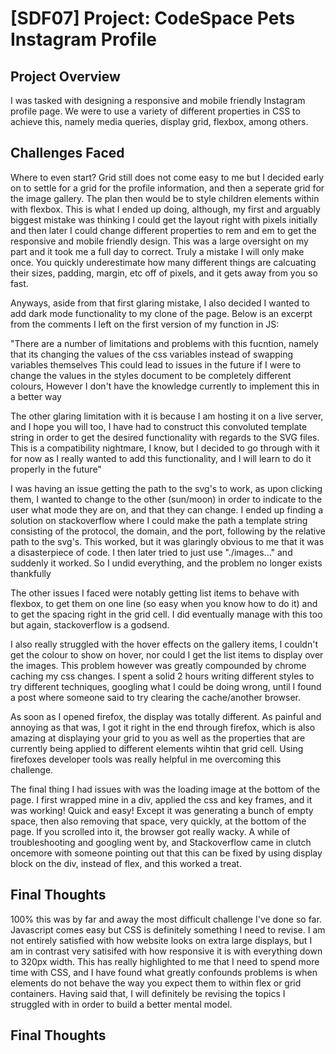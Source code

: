 # [SDF07] Project: CodeSpace Pets Instagram Profile

## Project Overview

I was tasked with designing a responsive and mobile friendly Instagram profile page. We were to use a variety of different properties in CSS to achieve this, namely media queries, display grid, flexbox, among others.

## Challenges Faced

Where to even start? Grid still does not come easy to me but I decided early on to settle for a grid for the profile information, and then a seperate grid for the image gallery. 
The plan then would be to style children elements within with flexbox. This is what I ended up doing, although, my first and arguably biggest mistake was thinking I could get the layout right with pixels
initially and then later I could change different properties to rem and em to get the responsive and mobile friendly design. This was a large oversight on my part and it took me a full day to correct. 
Truly a mistake I will only make once. You quickly underestimate how many different things are calcuating their sizes, padding, margin, etc off of pixels, and it gets away from you so fast.

Anyways, aside from that first glaring mistake, I also decided I wanted to add dark mode functionality to my clone of the page. Below is an excerpt from the comments I left on the first version of my function in JS:

"There are a number of limitations and problems with this fucntion, namely that its changing the values of the css variables instead of swapping variables themselves
This could lead to issues in the future if I were to change the values in the styles document to be completely different colours,
However I don't have the knowledge currently to implement this in a better way

The other glaring limitation with it is because I am hosting it on a live server, and I hope you will too, I have had to construct this 
convoluted template string in order to get the desired functionality with regards to the SVG files. This is a compatibility nightmare, I know, 
but I decided to go through with it for now as I really wanted to add this functionality, and I will learn to do it properly in the future"

I was having an issue getting the path to the svg's to work, as upon clicking them, I wanted to change to the other (sun/moon) in order to indicate to the user what mode they are on, and that they can change.
I ended up finding a solution on stackoverflow where I could make the path a template string consisting of the protocol, the domain, and the port, following by the relative path to the svg's. This worked, but it was
glaringly obvious to me that it was a disasterpiece of code. I then later tried to just use "./images..." and suddenly it worked. So I undid everything, and the problem no longer exists thankfully

The other issues I faced were notably getting list items to behave with flexbox, to get them on one line (so easy when you know how to do it) and to get the spacing right in the grid cell. I did eventually manage with this too 
but again, stackoverflow is a godsend.

I also really struggled with the hover effects on the gallery items, I couldn't get the colour to show on hover, nor could I get the list items to display over the images. This problem however was greatly compounded by chrome
caching my css changes. I spent a solid 2 hours writing different styles to try different techniques, googling what I could be doing wrong, until I found a post where someone said to try clearing the cache/another browser.

As soon as I opened firefox, the display was totally different. As painful and annoying as that was, I got it right in the end through firefox, which is also amazing at displaying your grid to you as well as the properties that are
currently being applied to different elements wihtin that grid cell. Using firefoxes developer tools was really helpful in me overcoming this challenge.

The final thing I had issues with was the loading image at the bottom of the page. I first wrapped mine in a div, applied the css and key frames, and it was working! Quick and easy! Except it was generating a bunch of empty space, then also removing that space, very quickly, at the bottom of the page. If you scrolled into it, the browser got really wacky. A while of troubleshooting and googling went by, and Stackoverflow came in clutch oncemore with someone pointing out that this can be fixed by using display block on the div, instead of flex, and this worked a treat.

## Final Thoughts

100% this was by far and away the most difficult challenge I've done so far. Javascript comes easy but CSS is definitely something I need to revise. I am not entirely satisfied with how website looks on extra large displays, but I am in contrast very satisifed with how responsive it is with everything down to 320px width. This has really highlighted to me that I need to spend more time with CSS, and I have found what greatly confounds problems is when elements do not behave the way you expect them to within flex or grid containers. Having said that, I will definitely be revising the topics I struggled with in order to build a better mental model.




## Final Thoughts
